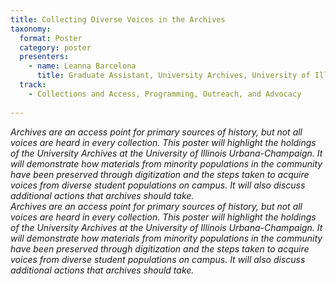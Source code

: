 ```yaml
---
title: Collecting Diverse Voices in the Archives 
taxonomy:
  format: Poster
  category: poster
  presenters:
    - name: Leanna Barcelona
	  title: Graduate Assistant, University Archives, University of Illinois at Urbana-Champaign     
  track:
    - Collections and Access, Programming, Outreach, and Advocacy
	
---
```

_Archives are an access point for primary sources of history, but not all voices are heard in every collection. This poster will highlight the holdings of the University Archives at the University of Illinois Urbana-Champaign. It will demonstrate how materials from minority populations in the community have been preserved through digitization and the steps taken to acquire voices from diverse student populations on campus. It will also discuss additional actions that archives should take._            
_Archives are an access point for primary sources of history, but not all voices are heard in every collection. This poster will highlight the holdings of the University Archives at the University of Illinois Urbana-Champaign. It will demonstrate how materials from minority populations in the community have been preserved through digitization and the steps taken to acquire voices from diverse student populations on campus. It will also discuss additional actions that archives should take._            